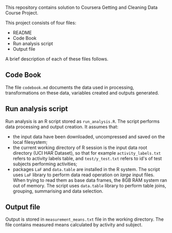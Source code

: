 This repository contains solution to Coursera Getting and Cleaning Data Course Project.

This project consists of four files:
- README
- Code Book
- Run analysis script
- Output file

A brief description of each of these files follows.

## Code Book
The file `codebook.md` documents the data used in processing, transformations on these data, variables created and outputs generated.

## Run analysis script
Run analysis is an R script stored as `run_analysis.R`. The script performs data processing and output creation. It assumes that:
- the input data have been downloaded, uncompressed and saved on the local filesystem;
- the current working directory of R session is the input data root directory (UCI HAR Dataset), so that for example `activity_labels.txt` refers to activity labels table, and `test/y_test.txt` refers to id's of test subjects performing activities;
- packages `LaF` and `data.table` are installed in the R system.
The script uses `LaF` library to perform data read operation on *large* input files. When trying to read them as base data frames, the 8GB RAM system ran out of memory.
The script uses `data.table` library to perform table joins, grouping, summarising and data selection.

## Output file
Output is stored in `measurement_means.txt` file in the working directory. The file contains measured means calculated by activity and subject.


